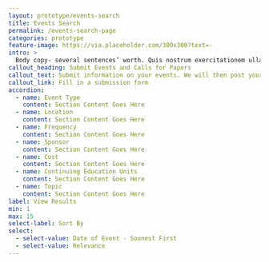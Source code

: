 ```yaml
---
layout: prototype/events-search
title: Events Search
permalink: /events-search-page
categories: prototype
feature-image: https://via.placeholder.com/300x300?text=-
intro: >
  Body copy- several sentences’ worth. Quis nostrum exercitationem ullam corporis suscipit laboriosam, nisi ut et via procedat oratio quaerimus igitur, inquit, modo dixi, constituto, ut earum motus et iusto odio.
callout_heading: Submit Events and Calls for Papers
callout_text: Submit information on your events. We will then post your submission to this website.
callout_link: Fill in a submission form
accordion:
  - name: Event Type
    content: Section Content Goes Here
  - name: Location
    content: Section Content Goes Here
  - name: Frequency
    content: Section Content Goes Here
  - name: Sponsor
    content: Section Content Goes Here
  - name: Cost
    content: Section Content Goes Here
  - name: Continuing Education Units
    content: Section Content Goes Here
  - name: Topic
    content: Section Content Goes Here
label: View Results
min: 1
max: 15
select-label: Sort By
select:
  - select-value: Date of Event - Soonest First
  - select-value: Relevance
---
```

